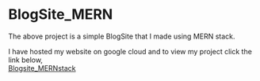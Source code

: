 # BlogSite_MERN

The above project is a simple BlogSite that I made using MERN stack.

I have hosted my website on google cloud and to view my project click the link below,  
[Blogsite_MERNstack](https://my-react-blog-4a4d0.el.r.appspot.com/)
